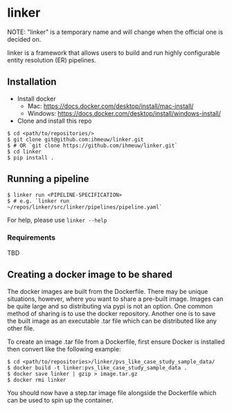 # linker

NOTE: "linker" is a temporary name and will change when the official one is
decided on.

linker is a framework that allows users to build and run highly configurable
entity resolution (ER) pipelines.

## Installation

- Install docker
    - Mac: https://docs.docker.com/desktop/install/mac-install/
    - Windows: https://docs.docker.com/desktop/install/windows-install/
- Clone and install this repo
```
$ cd <path/to/repositories/>
$ git clone git@github.com:ihmeuw/linker.git
$ # OR `git clone https://github.com/ihmeuw/linker.git`
$ cd linker
$ pip install .
```

## Running a pipeline

```
$ linker run <PIPELINE-SPECIFICATION>
$ # e.g. `linker run ~/repos/linker/src/linker/pipelines/pipeline.yaml`
```

For help, please use `linker --help`

### Requirements

TBD

## Creating a docker image to be shared

The docker images are built from the Dockerfile. There may be unique situations,
however, where you want to share a pre-built image. Images can be quite large and so distributing via pypi is not an option. One common method of sharing is to use the docker repository. Another one is to save the built image as an executable .tar file which can be distributed like any other file.

To create an image .tar file from a Dockerfile, first ensure Docker is installed
then convert like the following example:

```
$ cd <path/to/repositories>/linker/pvs_like_case_study_sample_data/
$ docker build -t linker:pvs_like_case_study_sample_data .
$ docker save linker | gzip > image.tar.gz
$ docker rmi linker
```

You should now have a step.tar image file alongside the Dockerfile which can be
used to spin up the container.
